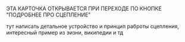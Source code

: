 
ЭТА КАРТОЧКА ОТКРЫВАЕТСЯ ПРИ ПЕРЕХОДЕ ПО КНОПКЕ "ПОДРОБНЕЕ ПРО СЦЕПЛЕНИЕ"

тут написать детальное устройство и принцип раброты сцепления, 
интересный пример из эизни, википедии и тд
